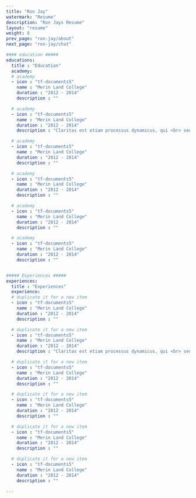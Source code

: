 ```yaml
---
title: "Ron Jay"
watermark: "Resume"
description: "Ron Jays Resume"
layout: "resume"
weight: 8
prev_page: "ron-jay/about"
next_page: "ron-jay/chat"

#### education #####
educations:
  title : "Education"
  academy:
  # academy
  - icon : "tf-documents5"
    name : "Merin Land College"
    duration : "2012 - 2014"
    description : ""

  # academy
  - icon : "tf-documents5"
    name : "Merin Land College"
    duration : "2012 - 2014"
    description : "Claritas est etiam processus dynamicus, qui <br> sequitur mutationem consuetudium lectorum."

  # academy
  - icon : "tf-documents5"
    name : "Merin Land College"
    duration : "2012 - 2014"
    description : ""

  # academy
  - icon : "tf-documents5"
    name : "Merin Land College"
    duration : "2012 - 2014"
    description : ""

  # academy
  - icon : "tf-documents5"
    name : "Merin Land College"
    duration : "2012 - 2014"
    description : ""

  # academy
  - icon : "tf-documents5"
    name : "Merin Land College"
    duration : "2012 - 2014"
    description : ""


##### Experiences #####
experiences:
  title : "Experiences"
  experience:
  # duplicate it for a new item
  - icon : "tf-documents5"
    name : "Merin Land College"
    duration : "2012 - 2014"
    description : ""

  # duplicate it for a new item
  - icon : "tf-documents5"
    name : "Merin Land College"
    duration : "2012 - 2014"
    description : "Claritas est etiam processus dynamicus, qui <br> sequitur mutationem consuetudium lectorum."

  # duplicate it for a new item
  - icon : "tf-documents5"
    name : "Merin Land College"
    duration : "2012 - 2014"
    description : ""

  # duplicate it for a new item
  - icon : "tf-documents5"
    name : "Merin Land College"
    duration : "2012 - 2014"
    description : ""

  # duplicate it for a new item
  - icon : "tf-documents5"
    name : "Merin Land College"
    duration : "2012 - 2014"
    description : ""

  # duplicate it for a new item
  - icon : "tf-documents5"
    name : "Merin Land College"
    duration : "2012 - 2014"
    description : ""

---
```


